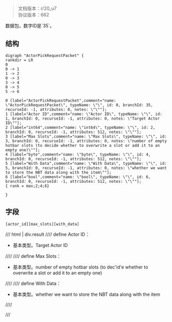 # <!-- md:samp ActorPickRequestPacket -->

> 文档版本：r/20_u7<br/>协议版本：662

<!-- md:samp ActorPickRequestPacket -->数据包，数字ID是`35`。

## 结构

```viz
digraph "ActorPickRequestPacket" {
rankdir = LR
0
0 -> 1
1 -> 2
0 -> 3
3 -> 4
0 -> 5
5 -> 6

0 [label="ActorPickRequestPacket",comment="name: \"ActorPickRequestPacket\", typeName: \"\", id: 0, branchId: 35, recurseId: -1, attributes: 0, notes: \"\""];
1 [label="Actor ID",comment="name: \"Actor ID\", typeName: \"\", id: 1, branchId: 0, recurseId: -1, attributes: 0, notes: \"Target Actor ID\""];
2 [label="int64",comment="name: \"int64\", typeName: \"\", id: 2, branchId: 0, recurseId: -1, attributes: 512, notes: \"\""];
3 [label="Max Slots",comment="name: \"Max Slots\", typeName: \"\", id: 3, branchId: 0, recurseId: -1, attributes: 0, notes: \"number of empty hotbar slots (to decide whether to overwrite a slot or add it to an empty one)\""];
4 [label="byte",comment="name: \"byte\", typeName: \"\", id: 4, branchId: 0, recurseId: -1, attributes: 512, notes: \"\""];
5 [label="With Data",comment="name: \"With Data\", typeName: \"\", id: 5, branchId: 0, recurseId: -1, attributes: 0, notes: \"whether we want to store the NBT data along with the item\""];
6 [label="bool",comment="name: \"bool\", typeName: \"\", id: 6, branchId: 0, recurseId: -1, attributes: 512, notes: \"\""];
{ rank = max;2;4;6}

}

```

## 字段

```title='ActorPickRequestPacket'
[actor_id][max_slots][with_data]
```

/// html | div.result
//// define
Actor ID：<!-- md:samp int64 -->

- 基本类型。Target Actor ID


////
//// define
Max Slots：<!-- md:samp byte -->

- 基本类型。number of empty hotbar slots (to dec'id'e whether to overwrite a slot or add it to an empty one)


////
//// define
With Data：<!-- md:samp bool -->

- 基本类型。whether we want to store the NBT data along with the item


////

///

